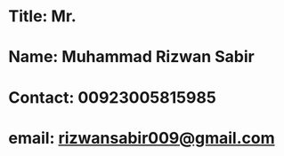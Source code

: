# Title:   Mr.
# Name:    Muhammad Rizwan Sabir
# Contact: 00923005815985
# email:   rizwansabir009@gmail.com
